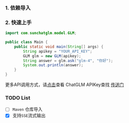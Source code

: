 
### 1. 依赖导入

### 2. 快速上手

```java
import com.sunchatglm.model.GLM;

public class Main {
    public static void main(String[] args) {
        String apikey = "YOUR_API_KEY";
        GLM glm = new GLM(apikey);
        String answer = glm.ask("glm-4", "你好");
        System.out.println(answer);
    }
}
```
更多API调用方式，请[点击](src/test/java/org/example/GLMApiTest.java)查看
ChatGLM APIKey查找 [传送门](https://open.bigmodel.cn/usercenter/apikeys)

### TODO List
- [ ] `Maven` 仓库导入
- [x] 支持`SSE`流式输出
